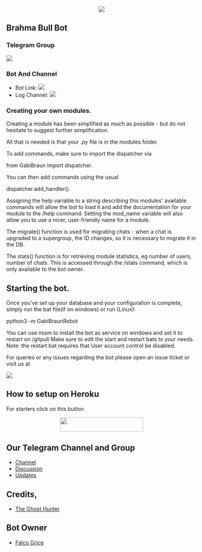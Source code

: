 <p align="center">
  <img src="https://telegra.ph/file/aa1b3e93ee59f6221d4e3.jpg">
</p>

## Brahma Bull Bot 

### Telegram Group
<p align="left">
<a href="https://telegram.dog/BrahmaBullchat" alt="Telegram!"> <img src="https://aleen42.github.io/badges/src/telegram.svg" /> </a>

### Bot And Channel 
* Bot Link:  <a href="http://telegram.dog/Brahmabullbot" alt="Brama Bull"> <img src="https://img.shields.io/badge/%F0%9F%A4%96%20-Brahmabull-blue" /> </a>
* Log Channel: <a  href="https://telegram.dog/BrahmaBulllogs" alt="Bot Logs"> <img  src="https://img.shields.io/badge/%F0%9F%92%A1-Brahmabull%20Log%20Channel-9cf" /> </a>

### Creating your own modules.

Creating a module has been simplified as much as possible - but do not hesitate to suggest further simplification.

All that is needed is that your .py file is in the modules folder.

To add commands, make sure to import the dispatcher via

from GabiBraun  import dispatcher.

You can then add commands using the usual

dispatcher.add_handler().

Assigning the help variable to a string describing this modules' available
commands will allow the bot to load it and add the documentation for
your module to the /help command. Setting the mod_name variable will also allow you to use a nicer, user-friendly name for a module.

The migrate() function is used for migrating chats - when a chat is upgraded to a supergroup, the ID changes, so 
it is necessary to migrate it in the DB.

The stats() function is for retrieving module statistics, eg number of users, number of chats. This is accessed 
through the /stats command, which is only available to the bot owner.

## Starting the bot.

Once you've set up your database and your configuration is complete, simply run the bat file(if on windows) or run (Linux):

python3 -m GabiBraunRobot

You can use nssm to install the bot as service on windows and set it to restart on /gitpull 
Make sure to edit the start and restart bats to your needs. 
Note: the restart bat requires that User account control be disabled.

For queries or any issues regarding the bot please open an issue ticket or visit us at <p align="left">
<a href="https://telegram.dog/BrahmaBullchat" alt="Telegram!"> <img src="https://aleen42.github.io/badges/src/telegram.svg" /> </a>

## How to setup on Heroku 
For starters click on this button 

<p align="center"><a href="https://heroku.com/deploy?template=https://github.com/rintarokabe/BramaBullbot"> <img src="https://img.shields.io/badge/Deploy%20To%20Heroku-black?style=for-the-badge&logo=heroku" width="220" height="38.45"/></a></p>


## Our Telegram Channel and Group

* [Channel](https://telegram.dog/BrahmaBulllogs)
* [Discussion](https://telegram.dog/BrahmaBullchat)
* [Updates](https://telegram.dog/BrahmabullUpdates)

## Credits,  
*   [The Ghost Hunter](https://telegram.dog/The_Ghost_Hunter)

## Bot Owner
*  [Falco Grice](https://telegram.dog/Official_Flying_Titan)
